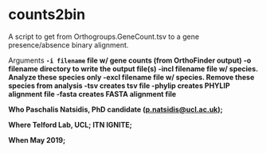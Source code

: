 # counts2bin
A script to get from Orthogroups.GeneCount.tsv to a gene presence/absence binary alignment.


Arguments <b>
  `-i filename`     file w/ gene counts (from OrthoFinder output)
  -o filename     directory to write the output file(s)
  -incl filename  file w/ species. Analyze these species only
  -excl filename  file w/ species. Remove these species from analysis
  -tsv            creates tsv file
  -phylip         creates PHYLIP alignment file
  -fasta          creates FASTA alignment file



Who 
 Paschalis Natsidis, PhD candidate (p.natsidis@ucl.ac.uk); 
 
Where 
 Telford Lab, UCL;
 ITN IGNITE; 
  
When
 May 2019; 
